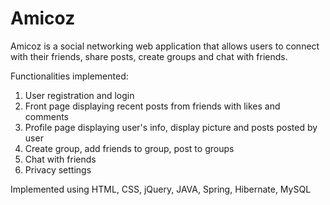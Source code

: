 # Amicoz
Amicoz is a social networking web application that allows users to connect with their friends, share posts, create groups and chat with friends.

Functionalities implemented:
1. User registration and login
2. Front page displaying recent posts from friends with likes and comments
3. Profile page displaying user's info, display picture and posts posted by user
4. Create group, add friends to group, post to groups
5. Chat with friends
6. Privacy settings

Implemented using HTML, CSS, jQuery, JAVA, Spring, Hibernate, MySQL

